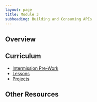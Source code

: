 ```yaml
---
layout: page
title: Module 3
subheading: Building and Consuming APIs
---
```


## Overview

## Curriculum
- [Intermission Pre-Work](./intermission_work)
- [Lessons](./lessons)
- [Projects](./projects)

## Other Resources